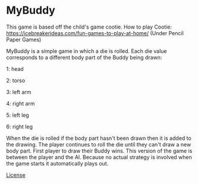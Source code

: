 # MyBuddy
This game is based off the child's game cootie.
How to play Cootie: https://icebreakerideas.com/fun-games-to-play-at-home/   (Under Pencil Paper Games)

MyBuddy is a simple game in which a die is rolled.
Each die value corresponds to a different body part of the Buddy being drawn:

1: head 

2: torso 

3: left arm 

4: right arm 

5: left leg 

6: right leg


When the die is rolled if the body part hasn't been drawn then it is added to the drawing.
The player continues to roll the die until they can't draw a new body part.
First player to draw their Buddy wins.
This version of the game is between the player and the AI.
Because no actual strategy is involved when the game starts it automatically plays out. 

[License](LICENSE)
